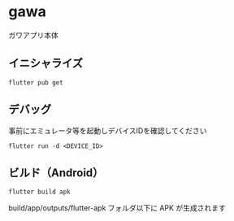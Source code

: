 # gawa

ガワアプリ本体

## イニシャライズ
```
flutter pub get
```

## デバッグ
事前にエミュレータ等を起動しデバイスIDを確認してください

```
flutter run -d <DEVICE_ID>
```

## ビルド（Android）

```
flutter build apk
```

build/app/outputs/flutter-apk フォルダ以下に APK が生成されます